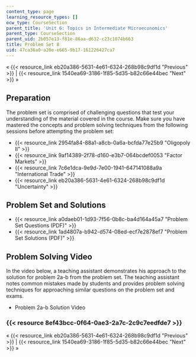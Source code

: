```yaml
---
content_type: page
learning_resource_types: []
ocw_type: CourseSection
parent_title: 'Unit 6: Topics in Intermediate Microeconomics'
parent_type: CourseSection
parent_uid: 2b057e13-f81e-86aa-d632-c23c1074b663
title: Problem Set 8
uid: 47ca36a0-a20e-e665-9b17-161226427ca7
---
```


« {{< resource_link eb20a386-5631-4e61-6324-268b98c9df1d "Previous" >}} | {{< resource_link 1540ea69-3186-1f85-5d35-b82c66e44bec "Next" >}} »

Preparation
-----------

The problem set is comprised of challenging questions that test your understanding of the material covered in the course. Make sure you have mastered the concepts and problem solving techniques from the following sessions before attempting the problem set:

*   {{< resource_link 2954fa84-88a1-a8cb-0a6a-bcfda77e25b9 "Oligopoly II" >}}
*   {{< resource_link 9af14389-2f78-d160-e3b7-064bcdef0053 "Factor Markets" >}}
*   {{< resource_link 7c6e1dca-9e9d-7e00-1941-647141088a9a "International Trade" >}}
*   {{< resource_link eb20a386-5631-4e61-6324-268b98c9df1d "Uncertainty" >}}

Problem Set and Solutions
-------------------------

*   {{< resource_link a0daeb01-1d93-7f56-0b8c-ba4d164a45a7 "Problem Set Questions (PDF)" >}}
*   {{< resource_link 1ad4807a-b942-d574-08ed-ecf7e2878ef7 "Problem Set Solutions (PDF)" >}}

Problem Solving Video
---------------------

In the video below, a teaching assistant demonstrates his approach to the solution for problem 2a-b from the problem set. The teaching assistant notes common mistakes made by students and provides problem solving techniques for approaching similar questions on the problem set and exams.

*   Problem 2a-b Solution Video

### {{< resource 8ef43bcc-0f64-0ae3-2a7c-2c9c7eedfde7 >}}

« {{< resource_link eb20a386-5631-4e61-6324-268b98c9df1d "Previous" >}} | {{< resource_link 1540ea69-3186-1f85-5d35-b82c66e44bec "Next" >}} »